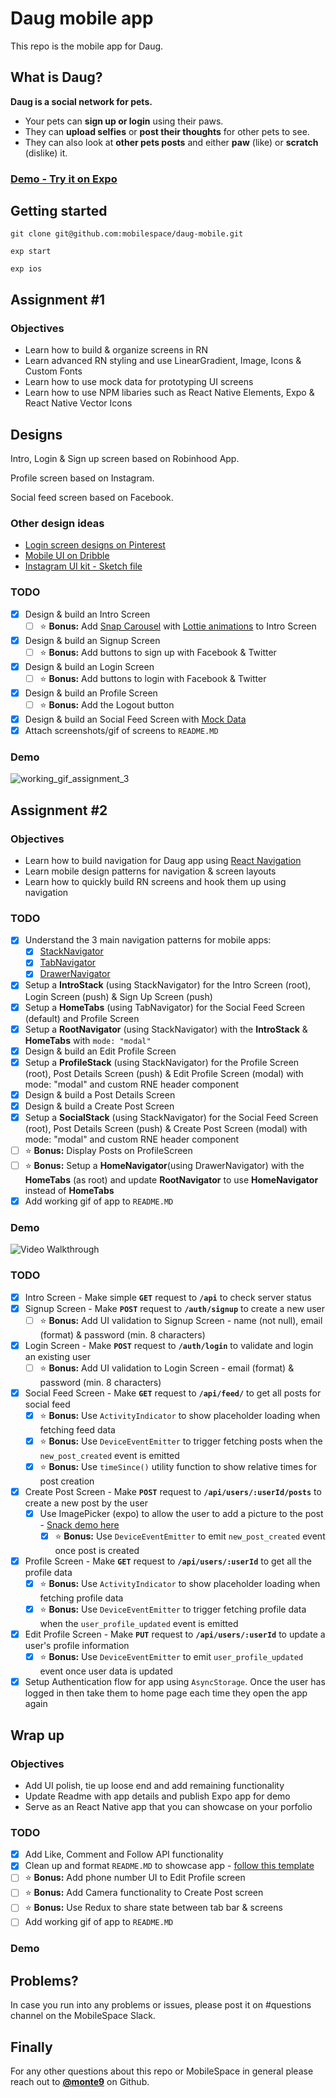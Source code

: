 # Daug mobile app

This repo is the mobile app for Daug.

## What is Daug?

**Daug is a social network for pets.**

- Your pets can **sign up or login** using their paws.
- They can **upload selfies** or **post their thoughts** for other pets to see.
- They can also look at **other pets posts** and either **paw** (like) or **scratch** (dislike) it.

### [Demo - Try it on Expo](https://expo.io/@makkhay/daug-app)

## Getting started

```
git clone git@github.com:mobilespace/daug-mobile.git

exp start

exp ios
```

## Assignment #1

### Objectives

- Learn how to build & organize screens in RN
- Learn advanced RN styling and use LinearGradient, Image, Icons & Custom Fonts
- Learn how to use mock data for prototyping UI screens
- Learn how to use NPM libaries such as React Native Elements, Expo & React Native Vector Icons

## Designs

Intro, Login & Sign up screen based on Robinhood App.

Profile screen based on Instagram.

Social feed screen based on Facebook.

### Other design ideas

- [Login screen designs on Pinterest](https://www.pinterest.com/timoa/mobile-ui-logins/?lp=true)
- [Mobile UI on Dribble](https://dribbble.com/search?q=mobile+UI)
- [Instagram UI kit - Sketch file](https://www.sketchappsources.com/free-source/2023-instagram-based-ui-kit-sketch-freebie-resource.html)

### TODO

- [x] Design & build an Intro Screen
  - [ ] :star: **Bonus:** Add [Snap Carousel](https://github.com/archriss/react-native-snap-carousel) with [Lottie animations](https://docs.expo.io/versions/latest/sdk/lottie.html) to Intro Screen
- [x] Design & build an Signup Screen
  - [ ] :star: **Bonus:** Add buttons to sign up with Facebook & Twitter
- [x] Design & build an Login Screen
  - [ ] :star: **Bonus:** Add buttons to login with Facebook & Twitter
- [x] Design & build an Profile Screen
  - [ ] :star: **Bonus:** Add the Logout button
- [x] Design & build an Social Feed Screen with [Mock Data](https://raw.githubusercontent.com/mobilespace/daug-mobile/master/app/utils/constants.js?token=AHejrmtQeRKU4ntCxaYLoNiWDlF-kQdKks5am8vHwA%3D%3D)
- [x] Attach screenshots/gif of screens to `README.MD`

### Demo

![working_gif_assignment_3](https://i.imgur.com/A1KwoPU.gif)

## Assignment #2

### Objectives

- Learn how to build navigation for Daug app using [React Navigation](https://reactnavigation.org/)
- Learn mobile design patterns for navigation & screen layouts
- Learn how to quickly build RN screens and hook them up using navigation

### TODO

- [x] Understand the 3 main navigation patterns for mobile apps:
  - [x] [StackNavigator](https://reactnavigation.org/docs/hello-react-navigation.html#creating-a-stacknavigator)
  - [x] [TabNavigator](https://reactnavigation.org/docs/tab-based-navigation.html)
  - [x] [DrawerNavigator](https://reactnavigation.org/docs/drawer-based-navigation.html)
- [x] Setup a **IntroStack** (using StackNavigator) for the Intro Screen (root), Login Screen (push) & Sign Up Screen (push)
- [x] Setup a **HomeTabs** (using TabNavigator) for the Social Feed Screen (default) and Profile Screen
- [x] Setup a **RootNavigator** (using StackNavigator) with the **IntroStack** & **HomeTabs** with `mode: "modal"`
- [x] Design & build an Edit Profile Screen
- [x] Setup a **ProfileStack** (using StackNavigator) for the Profile Screen (root), Post Details Screen (push) & Edit Profile Screen (modal) with mode: "modal" and custom RNE header component
- [x] Design & build a Post Details Screen
- [x] Design & build a Create Post Screen
- [x] Setup a **SocialStack** (using StackNavigator) for the Social Feed Screen (root), Post Details Screen (push) & Create Post Screen (modal) with mode: "modal" and custom RNE header component
- [ ] :star: **Bonus:** Display Posts on ProfileScreen
- [ ] :star: **Bonus:** Setup a **HomeNavigator**(using DrawerNavigator) with the **HomeTabs** (as root) and update **RootNavigator** to use **HomeNavigator** instead of **HomeTabs**
- [x] Add working gif of app to `README.MD`

### Demo
<img src='https://github.com/makkhay/daug-app/blob/master/screenshot.gif' title='Working Demo' width='' alt='Video Walkthrough' />

### TODO

- [x] Intro Screen - Make simple **`GET`** request to **`/api`** to check server status
- [x] Signup Screen - Make **`POST`** request to **`/auth/signup`** to create a new user
	- [ ] :star: **Bonus:** Add UI validation to Signup Screen - name (not null), email (format) & password (min. 8 characters)
- [x] Login Screen - Make **`POST`** request to **`/auth/login`** to validate and login an existing user
	- [ ] :star: **Bonus:** Add UI validation to Login Screen - email (format) & password (min. 8 characters)
- [x] Social Feed Screen - Make **`GET`** request to **`/api/feed/`** to get all posts for social feed
	- [x] :star: **Bonus:** Use `ActivityIndicator` to show placeholder loading when fetching feed data
	- [x] :star: **Bonus:** Use `DeviceEventEmitter` to trigger fetching posts when the `new_post_created` event is emitted
	- [x] :star: **Bonus:** Use `timeSince()` utility function to show relative times for post creation
- [x] Create Post Screen - Make **`POST`** request to **`/api/users/:userId/posts`** to create a new post by the user
  - [x] Use ImagePicker (expo) to allow the user to add a picture to the post - [Snack demo here](https://snack.expo.io/SyyDo-rr-)
	- [x] :star: **Bonus:** Use `DeviceEventEmitter` to emit `new_post_created` event once post is created
- [x] Profile Screen - Make **`GET`** request to **`/api/users/:userId`** to get all the profile data
	- [x] :star: **Bonus:** Use `ActivityIndicator` to show placeholder loading when fetching profile data
	- [x] :star: **Bonus:** Use `DeviceEventEmitter` to trigger fetching profile data when the `user_profile_updated` event is emitted
- [x] Edit Profile Screen - Make **`PUT`** request to **`/api/users/:userId`** to update a user's profile information
	- [x] :star: **Bonus:** Use `DeviceEventEmitter` to emit `user_profile_updated` event once user data is updated
- [x] Setup Authentication flow for app using `AsyncStorage`. Once the user has logged in then take them to home page each time they open the app again

## Wrap up

### Objectives

- Add UI polish, tie up loose end and add remaining functionality
- Update Readme with app details and publish Expo app for demo
- Serve as an React Native app that you can showcase on your porfolio

### TODO
- [x] Add Like, Comment and Follow API functionality
- [x] Clean up and format `README.MD` to showcase app - [follow this template](https://github.com/mobilespace/MobileGuides/blob/master/showcase_app_readme.md#readme-template-for-showcasing-a-mobile-app)
- [ ] :star: **Bonus:** Add phone number UI to Edit Profile screen
- [ ] :star: **Bonus:** Add Camera functionality to Create Post screen
- [ ] :star: **Bonus:** Use Redux to share state between tab bar & screens
- [ ] Add working gif of app to `README.MD`

### Demo






## Problems?

In case you run into any problems or issues, please post it on #questions channel on the MobileSpace Slack.

## Finally

For any other questions about this repo or MobileSpace in general please reach out to [**@monte9**](https://github.com/monte9) on Github.


